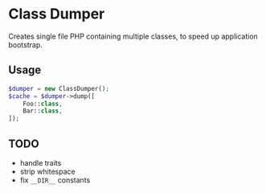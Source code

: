 Class Dumper
============

Creates single file PHP containing multiple classes, to speed up application bootstrap.

Usage
-----

```php
$dumper = new ClassDumper();
$cache = $dumper->dump([
    Foo::class,
    Bar::class,
]);
```

TODO
----

* handle traits
* strip whitespace
* fix `__DIR__` constants
